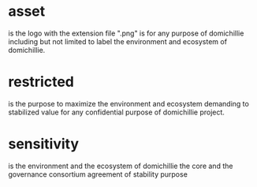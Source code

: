 # asset
is the logo with the extension file ".png"
is for any purpose of domichillie including but not limited to 
label the environment and ecosystem of domichillie.

# restricted
is the purpose to maximize the environment and ecosystem 
demanding to stabilized value for any confidential purpose of domichillie project.

# sensitivity
is the environment and the ecosystem of domichillie 
the core and the governance consortium agreement of stability purpose

